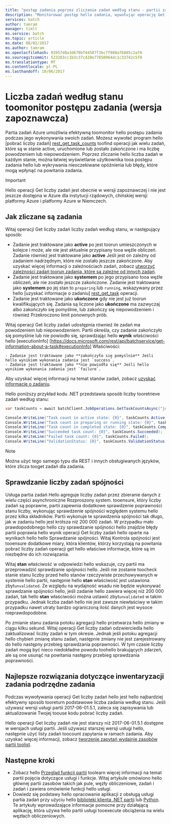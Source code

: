 ```yaml
---
title: "postęp zadania poprzez zliczanie zadań według stanu - partii zadań Azure aaaMonitor | Dokumentacja firmy Microsoft"
description: "Monitorować postęp hello zadania, wywołując operację Get liczby zadań hello toocount zadań dla zadania. Możesz uzyskać liczby aktywnych, uruchomione i zakończonych zadań i zadań, które zakończyło się pomyślnie lub nie powiodło się."
services: batch
author: tamram
manager: timlt
ms.service: batch
ms.topic: article
ms.date: 08/02/2017
ms.author: tamram
ms.openlocfilehash: 03957d8a3d678bf44587f3bc7f988a76885c2af0
ms.sourcegitcommit: 523283cc1b3c37c428e77850964dc1c33742c5f0
ms.translationtype: MT
ms.contentlocale: pl-PL
ms.lasthandoff: 10/06/2017
---
```

# <a name="count-tasks-by-state-toomonitor-a-jobs-progress-preview"></a>Liczba zadań według stanu toomonitor postępu zadania (wersja zapoznawcza)

Partia zadań Azure umożliwia efektywną toomonitor hello postępu zadania podczas jego wykonywania swoich zadań. Możesz wywołać program hello [pobrać liczby zadań] [ rest_get_task_counts] toofind operacji jak wielu zadań, które są w stanie active, uruchomione lub zostało zakończone i ma liczbę powodzeniem lub niepowodzeniem. Poprzez zliczanie hello liczba zadań w każdym stanie, można łatwiej wyświetlanie użytkownika tooa postępu zadania hello lub wykrywania nieoczekiwane opóźnienia lub błędy, które mogą wpłynąć na powitania zadania.

> [!IMPORTANT]
> Hello operacji Get liczby zadań jest obecnie w wersji zapoznawczej i nie jest jeszcze dostępna w Azure dla instytucji rządowych, chińskiej wersji platformy Azure i platformy Azure w Niemczech. 
>
>

## <a name="how-tasks-are-counted"></a>Jak zliczane są zadania

Witaj operacji Get liczby zadań liczby zadań według stanu, w następujący sposób:

- Zadanie jest traktowane jako **active** po jest toorun umieszczonych w kolejce i może, ale nie jest aktualnie przypisany tooa węźle obliczeń. Zadanie również jest traktowane jako **active** Jeśli jest on zależny od zadaniem nadrzędnym, które nie zostało jeszcze zakończone. Aby uzyskać więcej informacji o zależnościach zadań, zobacz [utworzyć zależności zadań toorun zadania, które są zależne od innych zadań](batch-task-dependencies.md). 
- Zadanie jest traktowane jako **systemem** po jego przypisano tooa węźle obliczeń, ale nie zostało jeszcze zakończone. Zadanie jest traktowane jako **systemem** po jej stan to `preparing` lub `running`, wskazywany przez hello [uzyskać informacje o zadaniu] [ rest_get_task] operacji.
- Zadanie jest traktowane jako **ukończone** gdy nie jest już toorun kwalifikujących się. Zadania są liczone jako **ukończone** ma zazwyczaj albo zakończyło się pomyślnie, lub zakończy się niepowodzeniem i również Przekroczono limit ponownych prób. 

Witaj operacji Get liczby zadań udostępnia również ile zadań ma powodzeniem lub niepowodzeniem. Partii określa, czy zadanie zakończyło się pomyślnie lub nie powiodło się, sprawdzając hello **wynik** właściwości hello [executionInfo] [https://docs.microsoft.com/rest/api/batchservice/get-information-about-a-task#executionInfo] Właściwości:

    - Zadanie jest traktowane jako **zakończyło się pomyślnie** Jeśli hello wynikiem wykonania zadania jest `success`.
    - Zadanie jest traktowane jako **nie powiodło się** Jeśli hello wynikiem wykonania zadania jest `failure`.

Aby uzyskać więcej informacji na temat stanów zadań, zobacz [uzyskać informacje o zadaniu][rest_get_task].

Hello poniższy przykład kodu .NET przedstawia sposób liczby tooretrieve zadań według stanu: 

```csharp
var taskCounts = await batchClient.JobOperations.GetTaskCountsAsync("job-1");

Console.WriteLine("Task count in active state: {0}", taskCounts.Active);
Console.WriteLine("Task count in preparing or running state: {0}", taskCounts.Running);
Console.WriteLine("Task count in completed state: {0}", taskCounts.Completed);
Console.WriteLine("Succeeded task count: {0}", taskCounts.Succeeded);
Console.WriteLine("Failed task count: {0}", taskCounts.Failed);
Console.WriteLine("ValidationStatus: {0}", taskCounts.ValidationStatus);
```

> [!NOTE]
> Można użyć tego samego typu dla REST i innych obsługiwanych języków, które zlicza tooget zadań dla zadania. 
> 
> 

## <a name="consistency-checking-for-task-counts"></a>Sprawdzanie liczby zadań spójności

Usługa partia zadań Hello agreguje liczby zadań przez zbieranie danych z wielu części asynchroniczne Rozproszony system. tooensure, który liczby zadań są poprawne, partii zapewnia dodatkowe sprawdzenie poprawności stanu liczby, wykonując sprawdzenie spójności względem systemu hello przez kilka składników. Partii wykonuje te sprawdzenia spójności tak długo, jak w zadaniu hello jest krótsza niż 200 000 zadań. W przypadku mało prawdopodobnego hello czy sprawdzanie spójności hello znajdzie błędy partii poprawia hello wynik operacji Get liczby zadań hello oparte na wynikach hello hello Sprawdzanie spójności. Witaj Kontrola spójności jest tooensure dodatkowe miary, która klientów, którzy korzystają na powitania pobrać liczby zadań operacji get hello właściwe informacje, które są im niezbędne do ich rozwiązania.

Witaj **stan** właściwość w odpowiedzi hello wskazuje, czy partii ma przeprowadzić sprawdzanie spójności hello. Jeśli nie zostanie toocheck stanie stanu liczby przed hello stanów rzeczywiste przechowywanych w systemie hello partii, następnie hello **stan** właściwość jest ustawiona zbyt`unvalidated`. Ze względu na wydajność wsadu nie będzie wykonywać sprawdzanie spójności hello, jeśli zadanie hello zawiera więcej niż 200 000 zadań, tak hello **stan** właściwości można ustawić zbyt`unvalidated` w takim przypadku. Jednak liczba zadań hello nie jest zawsze niewłaściwy w takim przypadku nawet utraty bardzo ograniczoną ilość danych jest wysoce nieprawdopodobne. 

Po zmianie stanu zadania potoku agregacji hello przetwarza hello zmiany w ciągu kilku sekund. Witaj operacji Get liczby zadań odzwierciedla hello zaktualizować liczby zadań w tym okresie. Jednak jeśli potoku agregacji hello chybień zmianę stanu zadań, następnie zmiany nie jest zarejestrowany do hello następny przebieg sprawdzania poprawności. W tym czasie liczby zadań mogą być nieco niedokładne powodu toohello brakujących zdarzeń, ale są one usunąć na powitania następny przebieg sprawdzania poprawności.

## <a name="best-practices-for-counting-a-jobs-tasks"></a>Najlepsze rozwiązania dotyczące inwentaryzacji zadania podrzędne zadania

Podczas wywoływania operacji Get liczby zadań hello jest hello najbardziej efektywny sposób tooreturn podstawowe liczba zadania według stanu. Jeśli używasz wersji usługi partii 2017-06-01.5.1, zaleca się zapisywania lub aktualizowanie Twojej toouse kodu pobrać liczby zadań.

Hello operacji Get liczby zadań nie jest starszy niż 2017-06-01.5.1 dostępne w wersjach usługi partii. Jeśli używasz starszej wersji usługi hello, następnie użyć listy zadań toocount zapytania w ramach zadania. Aby uzyskać więcej informacji, zobacz [tworzenie zapytań wydajnie zasobów partii toolist](batch-efficient-list-queries.md).

## <a name="next-steps"></a>Następne kroki

* Zobacz hello [Przegląd funkcji partii](batch-api-basics.md) toolearn więcej informacji na temat partii pojęcia dotyczące usługi i funkcje. Witaj artykule omówiono hello głównej partii zasobów takich jak pule, węzły obliczeniowe, zadań i zadań i zawiera omówienie funkcji hello usługi.
* Dowiedz się podstawy hello opracowanie aplikacji z obsługą usługi partia zadań przy użyciu hello [biblioteki klienta .NET partii](batch-dotnet-get-started.md) lub [Python](batch-python-tutorial.md). Te artykuły wprowadzające informacje pomocne przy działającą aplikację, która używa hello partii usługi tooexecute obciążenia na wielu węzłach obliczeniowych.


[rest_get_task_counts]: https://docs.microsoft.com/rest/api/batchservice/get-the-task-counts-for-a-job
[rest_get_task]: https://docs.microsoft.com/rest/api/batchservice/get-information-about-a-task
[rest_list_tasks]: https://docs.microsoft.com/rest/api/batchservice/list-the-tasks-associated-with-a-job
